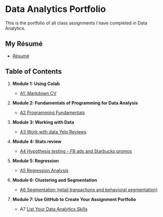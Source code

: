 # Data Analytics Portfolio
This is the portfolio of all class assignments I have completed in Data Analytics.

## My Résumé
- [Résumé](https://drive.google.com/file/d/1mgJmtAA7lAeucISz6OD9h0DDQt0CMzvq/view?usp=sharing)

## Table of Contents
1. **Module 1: Using Colab**
   - [A1: Markdown CV](html/markdown_cv.html)
   
2. **Module 2: Fundamentals of Programming for Data Analysis**
   - [A2 Programming Fundamentals](02_Programming_Fundamentals/programming_fundamentals.html)
   
3. **Module 3: Working with Data**
   - [A3 Work with data Yelp Reviews](html/yelp_reviews.html)
  
4. **Module 4: Stats review**
   - [A4 Hypothesis testing - FB ads and Starbucks promos](html/hypothesis_testing.html)

5. **Module 5: Regression**
   - [A5 Regression Analysis](html/regression_analysis.html)

6. **Module 6: Clustering and Segmentation**
   - [A6 Segmentation (retail transactions and behavioral segmentation)](html/segmentation.html)
   
7. **Module 7: Use GitHub to Create Your Assignment Portfolio**
    - A7 [List Your Data Analytics Skills](https://github.com/vvalle829/Data_Analytics#readme)
